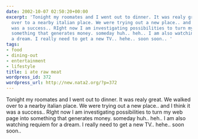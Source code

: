 ```yaml
---
date: 2002-10-07 02:50:20+00:00
excerpt: 'Tonight my roomates and I went out to dinner. It was realy great. We walked
  over to a nearby italian place. We were trying out a new place.. and I think it
  was a success.. RIght now I am investigating possibilities to turn my web page into
  something that generates money. someday huh.. heh.. I am also watching requiem for
  a dream. I really need to get a new TV.. hehe.. soon soon.. '
tags:
- food
- dining-out
- entertainment
- lifestyle
title: i ate raw meat
wordpress_id: 372
wordpress_url: http://new.nata2.org/?p=372
---
```


Tonight my roomates and I went out to dinner. It was realy great. We walked over to a nearby italian place. We were trying out a new place.. and I think it was a success.. RIght now I am investigating possibilities to turn my web page into something that generates money. someday huh.. heh.. I am also watching requiem for a dream. I really need to get a new TV.. hehe.. soon soon..